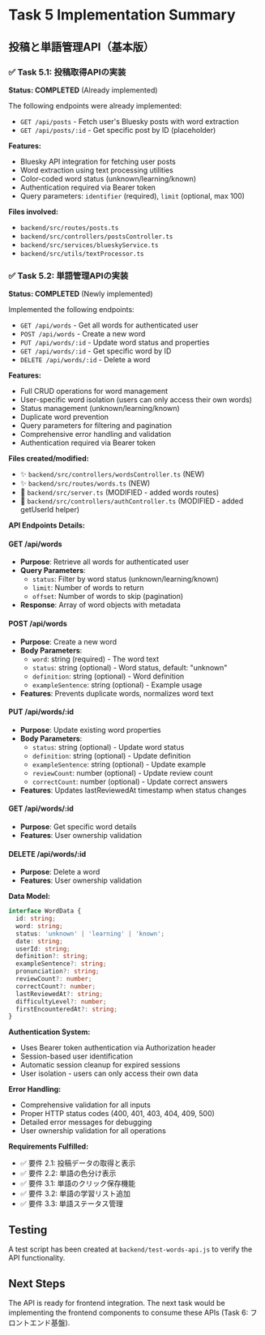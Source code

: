 # Task 5 Implementation Summary

## 投稿と単語管理API（基本版）

### ✅ Task 5.1: 投稿取得APIの実装
**Status: COMPLETED** (Already implemented)

The following endpoints were already implemented:
- `GET /api/posts` - Fetch user's Bluesky posts with word extraction
- `GET /api/posts/:id` - Get specific post by ID (placeholder)

**Features:**
- Bluesky API integration for fetching user posts
- Word extraction using text processing utilities
- Color-coded word status (unknown/learning/known)
- Authentication required via Bearer token
- Query parameters: `identifier` (required), `limit` (optional, max 100)

**Files involved:**
- `backend/src/routes/posts.ts`
- `backend/src/controllers/postsController.ts`
- `backend/src/services/blueskyService.ts`
- `backend/src/utils/textProcessor.ts`

### ✅ Task 5.2: 単語管理APIの実装
**Status: COMPLETED** (Newly implemented)

Implemented the following endpoints:
- `GET /api/words` - Get all words for authenticated user
- `POST /api/words` - Create a new word
- `PUT /api/words/:id` - Update word status and properties
- `GET /api/words/:id` - Get specific word by ID
- `DELETE /api/words/:id` - Delete a word

**Features:**
- Full CRUD operations for word management
- User-specific word isolation (users can only access their own words)
- Status management (unknown/learning/known)
- Duplicate word prevention
- Query parameters for filtering and pagination
- Comprehensive error handling and validation
- Authentication required via Bearer token

**Files created/modified:**
- ✨ `backend/src/controllers/wordsController.ts` (NEW)
- ✨ `backend/src/routes/words.ts` (NEW)
- 📝 `backend/src/server.ts` (MODIFIED - added words routes)
- 📝 `backend/src/controllers/authController.ts` (MODIFIED - added getUserId helper)

**API Endpoints Details:**

#### GET /api/words
- **Purpose**: Retrieve all words for authenticated user
- **Query Parameters**:
  - `status`: Filter by word status (unknown/learning/known)
  - `limit`: Number of words to return
  - `offset`: Number of words to skip (pagination)
- **Response**: Array of word objects with metadata

#### POST /api/words
- **Purpose**: Create a new word
- **Body Parameters**:
  - `word`: string (required) - The word text
  - `status`: string (optional) - Word status, default: "unknown"
  - `definition`: string (optional) - Word definition
  - `exampleSentence`: string (optional) - Example usage
- **Features**: Prevents duplicate words, normalizes word text

#### PUT /api/words/:id
- **Purpose**: Update existing word properties
- **Body Parameters**:
  - `status`: string (optional) - Update word status
  - `definition`: string (optional) - Update definition
  - `exampleSentence`: string (optional) - Update example
  - `reviewCount`: number (optional) - Update review count
  - `correctCount`: number (optional) - Update correct answers
- **Features**: Updates lastReviewedAt timestamp when status changes

#### GET /api/words/:id
- **Purpose**: Get specific word details
- **Features**: User ownership validation

#### DELETE /api/words/:id
- **Purpose**: Delete a word
- **Features**: User ownership validation

**Data Model:**
```typescript
interface WordData {
  id: string;
  word: string;
  status: 'unknown' | 'learning' | 'known';
  date: string;
  userId: string;
  definition?: string;
  exampleSentence?: string;
  pronunciation?: string;
  reviewCount?: number;
  correctCount?: number;
  lastReviewedAt?: string;
  difficultyLevel?: number;
  firstEncounteredAt?: string;
}
```

**Authentication System:**
- Uses Bearer token authentication via Authorization header
- Session-based user identification
- Automatic session cleanup for expired sessions
- User isolation - users can only access their own data

**Error Handling:**
- Comprehensive validation for all inputs
- Proper HTTP status codes (400, 401, 403, 404, 409, 500)
- Detailed error messages for debugging
- User ownership validation for all operations

**Requirements Fulfilled:**
- ✅ 要件 2.1: 投稿データの取得と表示
- ✅ 要件 2.2: 単語の色分け表示
- ✅ 要件 3.1: 単語のクリック保存機能
- ✅ 要件 3.2: 単語の学習リスト追加
- ✅ 要件 3.3: 単語ステータス管理

## Testing
A test script has been created at `backend/test-words-api.js` to verify the API functionality.

## Next Steps
The API is ready for frontend integration. The next task would be implementing the frontend components to consume these APIs (Task 6: フロントエンド基盤).